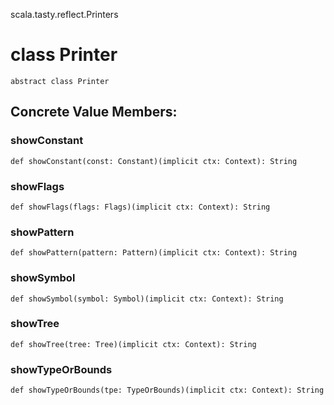 scala.tasty.reflect.Printers
# class Printer

<pre><code class="language-scala" >abstract class Printer</pre></code>
## Concrete Value Members:
### showConstant
<pre><code class="language-scala" >def showConstant(const: Constant)(implicit ctx: Context): String</pre></code>

### showFlags
<pre><code class="language-scala" >def showFlags(flags: Flags)(implicit ctx: Context): String</pre></code>

### showPattern
<pre><code class="language-scala" >def showPattern(pattern: Pattern)(implicit ctx: Context): String</pre></code>

### showSymbol
<pre><code class="language-scala" >def showSymbol(symbol: Symbol)(implicit ctx: Context): String</pre></code>

### showTree
<pre><code class="language-scala" >def showTree(tree: Tree)(implicit ctx: Context): String</pre></code>

### showTypeOrBounds
<pre><code class="language-scala" >def showTypeOrBounds(tpe: TypeOrBounds)(implicit ctx: Context): String</pre></code>

